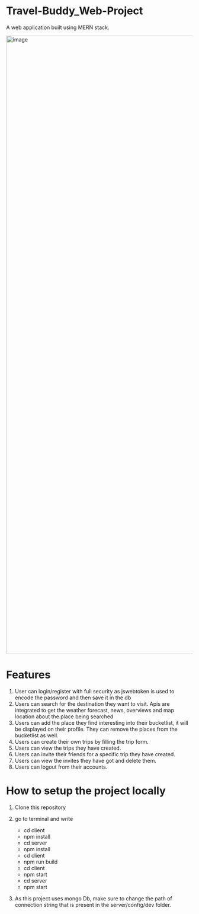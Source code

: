 # Travel-Buddy_Web-Project

A web application built using MERN stack. 

<img width="1668" alt="image" src="https://github.com/aizakhurram/Travel-Buddy-Web-Project/assets/102323528/5c5b78fa-ed23-492a-9a0b-2ac14d349991">

# Features 
1. User can login/register with full security as jswebtoken is used to encode the password and then save it in the db
2. Users can search for the destination they want to visit. Apis are integrated to get the weather forecast, news, overviews and map location about the place being searched
3. Users can add the place they find interesting into their bucketlist, it will be displayed on their profile. They can remove the places from the bucketlist as well.
4. Users can create their own trips by filling the trip form.
5. Users can view the trips they have created.
6. Users can invite their friends for a specific trip they have created.
7. Users can view the invites they have got and delete them.
8. Users can logout from their accounts.

# How to setup the project locally
1. Clone this repository
2. go to terminal and write
   - cd client
   - npm install
   - cd server
   - npm install
   - cd client
   - npm run build
   - cd client
   - npm start
   - cd server
   - npm start
     
3. As this project uses mongo Db, make sure to change the path of connection string that is present in the server/config/dev folder.



